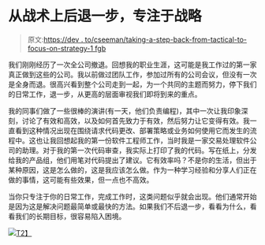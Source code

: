 # 从战术上后退一步，专注于战略

> 原文:[https://dev . to/cseeman/taking-a-step-back-from-tactical-to-focus-on-strategy-1 fgb](https://dev.to/cseeman/taking-a-step-back-from-tactical-to-focus-on-strategy-1fgb)

我们刚刚经历了一次全公司撤退。回想我的职业生涯，这可能是我工作过的第一家真正做到这些的公司。我以前做过团队工作，参加过所有的公司会议，但没有一次是全身而退。很高兴看到整个公司走到一起，为一个共同的主题而努力，停下我们的日常工作，退一步，从更高的层面审视我们即将到来的重点。

我的同事们做了一些很棒的演讲(有一天，他们负责编程)，其中一次让我印象深刻，讨论了有效和高效，以及如何首先致力于有效，然后努力让它变得有效。我一直看到这种情况出现在围绕请求代码更改、部署策略或业务如何使用它而发生的流程中。这也让我回想起我的第一份软件工程师工作，当时我是一家交易处理软件公司的助理。对于我的第一次代码审查，我实际上打印了我的代码。写在纸上，分发给我的产品组，他们用笔对代码提出了建议。它有效率吗？不是你的生活，但出于某种原因，这是怎么做的，这是我应该怎么做。作为一种学习经验和分享人们正在做的事情，这可能有些效果，但一点也不高效。

当你只专注于你的日常工作，完成工作时，这类问题似乎就会出现。他们通常开始是因为这是解决问题最简单或最快的方法。如果我们不后退一步，看看为什么，看看我们的长期目标，很容易陷入困境。

[![](../Images/35a7d6bb5ba174b15efcaf245c206167.png)T2】](https://i.giphy.com/media/3ov9jJlkW5BhgkJF3a/giphy.gif)